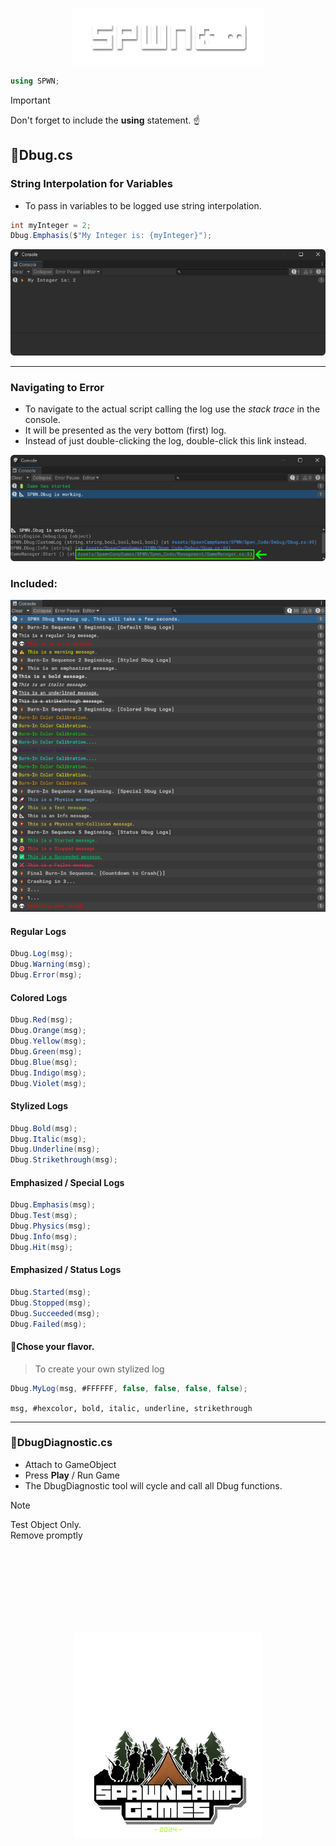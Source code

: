 <!-- Centered top image -->
<p align="center">
  <img src="https://github.com/SpawnCampGames/Documentation/blob/main/gfx/SPWN.png" width="307" height="91" alt="SPWN Logo">
</p>

```csharp
using SPWN;
```
>[!IMPORTANT]
> Don't forget to include the **using** statement. ☝️

## 📗Dbug.cs

### String Interpolation for Variables
- To pass in variables to be logged use string interpolation.
```csharp
int myInteger = 2;
Dbug.Emphasis($"My Integer is: {myInteger}");
```

![Dbug String Interpolation](https://github.com/SpawnCampGames/Dbug/blob/main/img/DbugStringInterpolation.png)

---

### Navigating to Error
- To navigate to the actual script calling the log use the *stack trace* in the console.
- It will be presented as the very bottom (first) log.
- Instead of just double-clicking the log, double-click this link instead.

![Dbug Stack](https://github.com/SpawnCampGames/Dbug/blob/main/img/DbugStack.png)

### Included:

![Dbug Burn In](https://github.com/SpawnCampGames/Dbug/blob/main/img/DbugBurnIn.png)

#### Regular Logs
```csharp
Dbug.Log(msg);
Dbug.Warning(msg);
Dbug.Error(msg);
```
#### Colored Logs
```csharp
Dbug.Red(msg);
Dbug.Orange(msg);
Dbug.Yellow(msg);
Dbug.Green(msg);
Dbug.Blue(msg);
Dbug.Indigo(msg);
Dbug.Violet(msg);
```
#### Stylized Logs
```csharp
Dbug.Bold(msg);
Dbug.Italic(msg);
Dbug.Underline(msg);
Dbug.Strikethrough(msg);
```

#### Emphasized / Special Logs
```csharp
Dbug.Emphasis(msg);
Dbug.Test(msg);
Dbug.Physics(msg);
Dbug.Info(msg);
Dbug.Hit(msg);
```

#### Emphasized / Status Logs
```csharp
Dbug.Started(msg);
Dbug.Stopped(msg);
Dbug.Succeeded(msg);
Dbug.Failed(msg);
```

#### 🍦Chose your flavor.
> To create your own stylized log
```csharp
Dbug.MyLog(msg, #FFFFFF, false, false, false, false);
```
`msg, #hexcolor, bold, italic, underline, strikethrough`

---

### 📗DbugDiagnostic.cs
  
- Attach to GameObject
- Press **Play** / Run Game
- The DbugDiagnostic tool will cycle and call all Dbug functions.

> [!NOTE]
> Test Object Only.  
> Remove promptly

<!-- Start Whitespace /-->
&nbsp;  
&nbsp;  
&nbsp;  
&nbsp;  
&nbsp;  
&nbsp;  
&nbsp;  
<!-- End Whitespace /-->

<!-- Centered bottom image with scaling -->
<p align="center">
  <img src="https://github.com/SpawnCampGames/Documentation/blob/main/gfx/SpawnCampGames_DOC.png" width="300" alt="SpawnCampGames">
</p>
